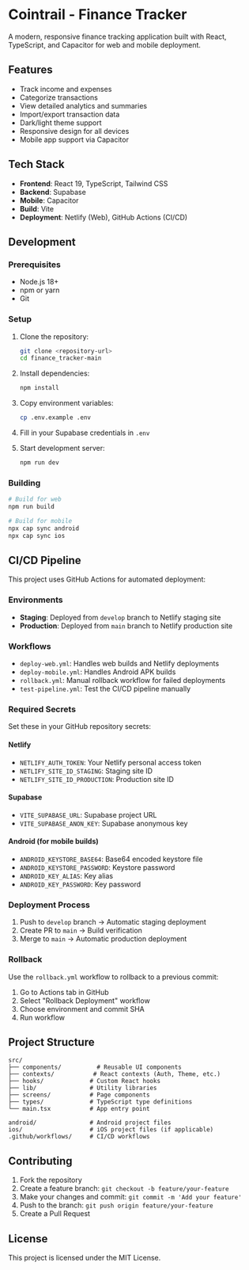 # Cointrail - Finance Tracker

A modern, responsive finance tracking application built with React, TypeScript, and Capacitor for web and mobile deployment.

## Features

- Track income and expenses
- Categorize transactions
- View detailed analytics and summaries
- Import/export transaction data
- Dark/light theme support
- Responsive design for all devices
- Mobile app support via Capacitor

## Tech Stack

- **Frontend**: React 19, TypeScript, Tailwind CSS
- **Backend**: Supabase
- **Mobile**: Capacitor
- **Build**: Vite
- **Deployment**: Netlify (Web), GitHub Actions (CI/CD)

## Development

### Prerequisites

- Node.js 18+
- npm or yarn
- Git

### Setup

1. Clone the repository:

   ```bash
   git clone <repository-url>
   cd finance_tracker-main
   ```

2. Install dependencies:

   ```bash
   npm install
   ```

3. Copy environment variables:

   ```bash
   cp .env.example .env
   ```

4. Fill in your Supabase credentials in `.env`

5. Start development server:
   ```bash
   npm run dev
   ```

### Building

```bash
# Build for web
npm run build

# Build for mobile
npx cap sync android
npx cap sync ios
```

## CI/CD Pipeline

This project uses GitHub Actions for automated deployment:

### Environments

- **Staging**: Deployed from `develop` branch to Netlify staging site
- **Production**: Deployed from `main` branch to Netlify production site

### Workflows

- `deploy-web.yml`: Handles web builds and Netlify deployments
- `deploy-mobile.yml`: Handles Android APK builds
- `rollback.yml`: Manual rollback workflow for failed deployments
- `test-pipeline.yml`: Test the CI/CD pipeline manually

### Required Secrets

Set these in your GitHub repository secrets:

#### Netlify

- `NETLIFY_AUTH_TOKEN`: Your Netlify personal access token
- `NETLIFY_SITE_ID_STAGING`: Staging site ID
- `NETLIFY_SITE_ID_PRODUCTION`: Production site ID

#### Supabase

- `VITE_SUPABASE_URL`: Supabase project URL
- `VITE_SUPABASE_ANON_KEY`: Supabase anonymous key

#### Android (for mobile builds)

- `ANDROID_KEYSTORE_BASE64`: Base64 encoded keystore file
- `ANDROID_KEYSTORE_PASSWORD`: Keystore password
- `ANDROID_KEY_ALIAS`: Key alias
- `ANDROID_KEY_PASSWORD`: Key password

### Deployment Process

1. Push to `develop` branch → Automatic staging deployment
2. Create PR to `main` → Build verification
3. Merge to `main` → Automatic production deployment

### Rollback

Use the `rollback.yml` workflow to rollback to a previous commit:

1. Go to Actions tab in GitHub
2. Select "Rollback Deployment" workflow
3. Choose environment and commit SHA
4. Run workflow

## Project Structure

```
src/
├── components/          # Reusable UI components
├── contexts/           # React contexts (Auth, Theme, etc.)
├── hooks/             # Custom React hooks
├── lib/               # Utility libraries
├── screens/           # Page components
├── types/             # TypeScript type definitions
└── main.tsx           # App entry point

android/               # Android project files
ios/                   # iOS project files (if applicable)
.github/workflows/     # CI/CD workflows
```

## Contributing

1. Fork the repository
2. Create a feature branch: `git checkout -b feature/your-feature`
3. Make your changes and commit: `git commit -m 'Add your feature'`
4. Push to the branch: `git push origin feature/your-feature`
5. Create a Pull Request

## License

This project is licensed under the MIT License.
